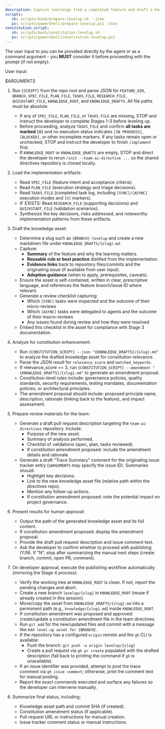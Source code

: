 ```yaml
---
description: Capture learnings from a completed feature and draft a knowledge asset plus traceability summary, with constitution enhancement analysis.
scripts:
   sh: scripts/bash/prepare-levelup.sh --json
   ps: scripts/powershell/prepare-levelup.ps1 -Json
constitution_script:
   sh: scripts/bash/constitution-levelup.sh
   ps: scripts/powershell/constitution-levelup.ps1
---
```


The user input to you can be provided directly by the agent or as a command argument - you **MUST** consider it before proceeding with the prompt (if not empty).

User input:

$ARGUMENTS

1. Run `{SCRIPT}` from the repo root and parse JSON for `FEATURE_DIR`, `BRANCH`, `SPEC_FILE`, `PLAN_FILE`, `TASKS_FILE`, `RESEARCH_FILE`, `QUICKSTART_FILE`, `KNOWLEDGE_ROOT`, and `KNOWLEDGE_DRAFTS`. All file paths must be absolute.
   - If any of `SPEC_FILE`, `PLAN_FILE`, or `TASKS_FILE` are missing, STOP and instruct the developer to complete Stages 1-3 before leveling up.
   - Before proceeding, analyze `TASKS_FILE` and confirm **all tasks are marked `[X]`** and no execution status indicates `[IN PROGRESS]`, `[BLOCKED]`, or other incomplete markers. If any tasks remain open or unchecked, STOP and instruct the developer to finish `/implement` first.
   - If `KNOWLEDGE_ROOT` or `KNOWLEDGE_DRAFTS` are empty, STOP and direct the developer to rerun `/init --team-ai-directive ...` so the shared directives repository is cloned locally.

2. Load the implementation artifacts:
   - Read `SPEC_FILE` (feature intent and acceptance criteria).
   - Read `PLAN_FILE` (execution strategy and triage decisions).
   - Read `TASKS_FILE` (completed task log, including `[SYNC]/[ASYNC]` execution modes and `[X]` markers).
   - IF EXISTS: Read `RESEARCH_FILE` (supporting decisions) and `QUICKSTART_FILE` (validation scenarios).
   - Synthesize the key decisions, risks addressed, and noteworthy implementation patterns from these artifacts.

3. Draft the knowledge asset:
    - Determine a slug such as `{BRANCH}-levelup` and create a new markdown file under `KNOWLEDGE_DRAFTS/{slug}.md`.
    - Capture:
      * **Summary** of the feature and why the learning matters.
      * **Reusable rule or best practice** distilled from the implementation.
      * **Evidence links** back to repository files/commits and the originating issue (if available from user input).
      * **Adoption guidance** (when to apply, prerequisites, caveats).
    - Ensure the asset is self-contained, written in clear, prescriptive language, and references the feature branch/issue ID where relevant.
    - Generate a review checklist capturing:
      * Which `[SYNC]` tasks were inspected and the outcome of their micro-reviews
      * Which `[ASYNC]` tasks were delegated to agents and the outcome of their macro-reviews
      * Any issues found during review and how they were resolved
    - Embed this checklist in the asset for compliance with Stage 3 documentation.

4. Analyze for constitution enhancement:
    - Run `{CONSTITUTION_SCRIPT} --json "{KNOWLEDGE_DRAFTS}/{slug}.md"` to analyze the drafted knowledge asset for constitution relevance.
    - Parse the JSON result for `relevance_score` and `matched_keywords`.
    - If relevance_score >= 3, run `{CONSTITUTION_SCRIPT} --amendment "{KNOWLEDGE_DRAFTS}/{slug}.md"` to generate an amendment proposal.
    - Constitution-level rules include: governance policies, quality standards, security requirements, testing mandates, documentation policies, or architectural principles.
    - The amendment proposal should include: proposed principle name, description, rationale (linking back to the feature), and impact assessment.

5. Prepare review materials for the team:
    - Generate a draft pull request description targeting the `team-ai-directives` repository. Include:
      * Purpose of the new asset.
      * Summary of analysis performed.
      * Checklist of validations (spec, plan, tasks reviewed).
      * If constitution amendment proposed: include the amendment details and rationale.
    - Generate a draft "Trace Summary" comment for the originating issue tracker entry (`$ARGUMENTS` may specify the issue ID). Summaries should:
      * Highlight key decisions.
      * Link to the new knowledge asset file (relative path within the directives repo).
      * Mention any follow-up actions.
      * If constitution amendment proposed: note the potential impact on project governance.

6. Present results for human approval:
    - Output the path of the generated knowledge asset and its full content.
    - If constitution amendment proposed: display the amendment proposal.
    - Provide the draft pull request description and issue comment text.
    - Ask the developer to confirm whether to proceed with publishing (Y/N). If "N", stop after summarizing the manual next steps (create branch, commit, open PR, comment).

7. On developer approval, execute the publishing workflow automatically (mirroring the Stage 4 process):
    - Verify the working tree at `KNOWLEDGE_ROOT` is clean. If not, report the pending changes and abort.
    - Create a new branch `levelup/{slug}` in `KNOWLEDGE_ROOT` (reuse if already created in this session).
    - Move/copy the asset from `KNOWLEDGE_DRAFTS/{slug}.md` into a permanent path (e.g., `knowledge/{slug}.md`) inside `KNOWLEDGE_ROOT`.
    - If constitution amendment was proposed and approved: create/update a constitution amendment file in the team directives.
    - Run `git add` for the new/updated files and commit with a message like `Add level-up asset for {BRANCH}`.
    - If the repository has a configured `origin` remote and the `gh` CLI is available:
        * Push the branch: `git push -u origin levelup/{slug}`
        * Create a pull request via `gh pr create` populated with the drafted description (fall back to printing the command if `gh` is unavailable).
    - If an issue identifier was provided, attempt to post the trace comment via `gh issue comment`; otherwise, print the comment text for manual posting.
    - Report the exact commands executed and surface any failures so the developer can intervene manually.

8. Summarize final status, including:
    - Knowledge asset path and commit SHA (if created).
    - Constitution amendment status (if applicable).
    - Pull request URL or instructions for manual creation.
    - Issue tracker comment status or manual instructions.

